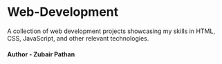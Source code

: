 # Web-Development
 A collection of web development projects showcasing my skills in HTML, CSS, JavaScript, and other relevant technologies.
#### Author - Zubair Pathan
